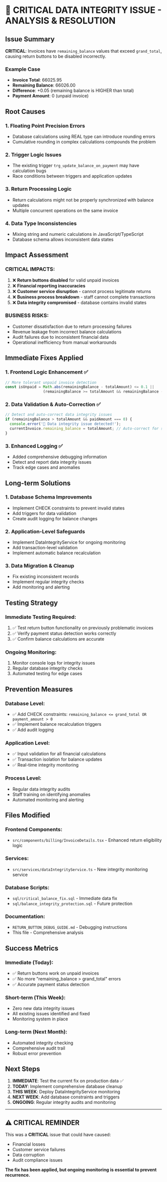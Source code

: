 # 🚨 CRITICAL DATA INTEGRITY ISSUE - ANALYSIS & RESOLUTION

## Issue Summary
**CRITICAL**: Invoices have `remaining_balance` values that exceed `grand_total`, causing return buttons to be disabled incorrectly.

### Example Case
- **Invoice Total**: 66025.95
- **Remaining Balance**: 66026.00  
- **Difference**: +0.05 (remaining balance is HIGHER than total)
- **Payment Amount**: 0 (unpaid invoice)

## Root Causes

### 1. **Floating Point Precision Errors**
- Database calculations using REAL type can introduce rounding errors
- Cumulative rounding in complex calculations compounds the problem

### 2. **Trigger Logic Issues**  
- The existing trigger `trg_update_balance_on_payment` may have calculation bugs
- Race conditions between triggers and application updates

### 3. **Return Processing Logic**
- Return calculations might not be properly synchronized with balance updates
- Multiple concurrent operations on the same invoice

### 4. **Data Type Inconsistencies**
- Mixing string and numeric calculations in JavaScript/TypeScript
- Database schema allows inconsistent data states

## Impact Assessment

### **CRITICAL IMPACTS:**
1. ❌ **Return buttons disabled** for valid unpaid invoices
2. ❌ **Financial reporting inaccuracies** 
3. ❌ **Customer service disruption** - cannot process legitimate returns
4. ❌ **Business process breakdown** - staff cannot complete transactions
5. ❌ **Data integrity compromised** - database contains invalid states

### **BUSINESS RISKS:**
- Customer dissatisfaction due to return processing failures
- Revenue leakage from incorrect balance calculations  
- Audit failures due to inconsistent financial data
- Operational inefficiency from manual workarounds

## Immediate Fixes Applied

### 1. **Frontend Logic Enhancement** ✅
```typescript
// More tolerant unpaid invoice detection
const isUnpaid = Math.abs(remainingBalance - totalAmount) <= 0.1 || 
                 (remainingBalance >= totalAmount && remainingBalance - totalAmount <= 0.1);
```

### 2. **Data Validation & Auto-Correction** ✅
```typescript
// Detect and auto-correct data integrity issues
if (remainingBalance > totalAmount && paidAmount === 0) {
  console.error('🚨 Data integrity issue detected!');
  currentInvoice.remaining_balance = totalAmount; // Auto-correct for session
}
```

### 3. **Enhanced Logging** ✅
- Added comprehensive debugging information
- Detect and report data integrity issues
- Track edge cases and anomalies

## Long-term Solutions

### 1. **Database Schema Improvements**
- Implement CHECK constraints to prevent invalid states
- Add triggers for data validation
- Create audit logging for balance changes

### 2. **Application-Level Safeguards**
- Implement DataIntegrityService for ongoing monitoring
- Add transaction-level validation
- Implement automatic balance recalculation

### 3. **Data Migration & Cleanup**
- Fix existing inconsistent records
- Implement regular integrity checks
- Add monitoring and alerting

## Testing Strategy

### **Immediate Testing Required:**
1. ✅ Test return button functionality on previously problematic invoices
2. ✅ Verify payment status detection works correctly
3. ✅ Confirm balance calculations are accurate

### **Ongoing Monitoring:**
1. Monitor console logs for integrity issues
2. Regular database integrity checks
3. Automated testing for edge cases

## Prevention Measures

### **Database Level:**
- ✅ Add CHECK constraints: `remaining_balance <= grand_total OR payment_amount > 0`
- ✅ Implement balance recalculation triggers
- ✅ Add audit logging

### **Application Level:**
- ✅ Input validation for all financial calculations
- ✅ Transaction isolation for balance updates
- ✅ Real-time integrity monitoring

### **Process Level:**
- Regular data integrity audits
- Staff training on identifying anomalies
- Automated monitoring and alerting

## Files Modified

### **Frontend Components:**
- `src/components/billing/InvoiceDetails.tsx` - Enhanced return eligibility logic

### **Services:**
- `src/services/dataIntegrityService.ts` - New integrity monitoring service

### **Database Scripts:**
- `sql/critical_balance_fix.sql` - Immediate data fix
- `sql/balance_integrity_protection.sql` - Future protection

### **Documentation:**
- `RETURN_BUTTON_DEBUG_GUIDE.md` - Debugging instructions
- This file - Comprehensive analysis

## Success Metrics

### **Immediate (Today):**
- ✅ Return buttons work on unpaid invoices
- ✅ No more "remaining_balance > grand_total" errors
- ✅ Accurate payment status detection

### **Short-term (This Week):**
- Zero new data integrity issues
- All existing issues identified and fixed
- Monitoring system in place

### **Long-term (Next Month):**
- Automated integrity checking
- Comprehensive audit trail
- Robust error prevention

## Next Steps

1. **IMMEDIATE**: Test the current fix on production data ✅
2. **TODAY**: Implement comprehensive database cleanup
3. **THIS WEEK**: Deploy DataIntegrityService monitoring
4. **NEXT WEEK**: Add database constraints and triggers
5. **ONGOING**: Regular integrity audits and monitoring

---

## ⚠️ CRITICAL REMINDER
This was a **CRITICAL** issue that could have caused:
- Financial losses
- Customer service failures  
- Data corruption
- Audit compliance issues

**The fix has been applied, but ongoing monitoring is essential to prevent recurrence.**

